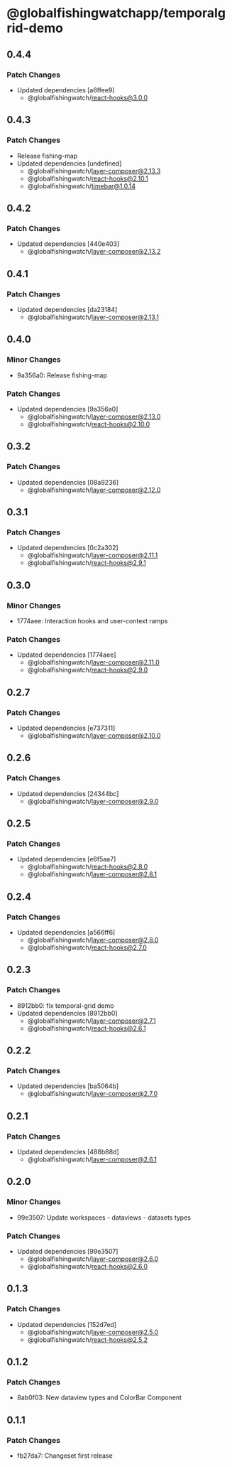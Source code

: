 # @globalfishingwatchapp/temporalgrid-demo

## 0.4.4

### Patch Changes

- Updated dependencies [a6ffee9]
  - @globalfishingwatch/react-hooks@3.0.0

## 0.4.3

### Patch Changes

- Release fishing-map
- Updated dependencies [undefined]
  - @globalfishingwatch/layer-composer@2.13.3
  - @globalfishingwatch/react-hooks@2.10.1
  - @globalfishingwatch/timebar@1.0.14

## 0.4.2

### Patch Changes

- Updated dependencies [440e403]
  - @globalfishingwatch/layer-composer@2.13.2

## 0.4.1

### Patch Changes

- Updated dependencies [da23184]
  - @globalfishingwatch/layer-composer@2.13.1

## 0.4.0

### Minor Changes

- 9a356a0: Release fishing-map

### Patch Changes

- Updated dependencies [9a356a0]
  - @globalfishingwatch/layer-composer@2.13.0
  - @globalfishingwatch/react-hooks@2.10.0

## 0.3.2

### Patch Changes

- Updated dependencies [08a9236]
  - @globalfishingwatch/layer-composer@2.12.0

## 0.3.1

### Patch Changes

- Updated dependencies [0c2a302]
  - @globalfishingwatch/layer-composer@2.11.1
  - @globalfishingwatch/react-hooks@2.9.1

## 0.3.0

### Minor Changes

- 1774aee: Interaction hooks and user-context ramps

### Patch Changes

- Updated dependencies [1774aee]
  - @globalfishingwatch/layer-composer@2.11.0
  - @globalfishingwatch/react-hooks@2.9.0

## 0.2.7

### Patch Changes

- Updated dependencies [e737311]
  - @globalfishingwatch/layer-composer@2.10.0

## 0.2.6

### Patch Changes

- Updated dependencies [24344bc]
  - @globalfishingwatch/layer-composer@2.9.0

## 0.2.5

### Patch Changes

- Updated dependencies [e6f5aa7]
  - @globalfishingwatch/react-hooks@2.8.0
  - @globalfishingwatch/layer-composer@2.8.1

## 0.2.4

### Patch Changes

- Updated dependencies [a566ff6]
  - @globalfishingwatch/layer-composer@2.8.0
  - @globalfishingwatch/react-hooks@2.7.0

## 0.2.3

### Patch Changes

- 8912bb0: fix temporal-grid demo
- Updated dependencies [8912bb0]
  - @globalfishingwatch/layer-composer@2.7.1
  - @globalfishingwatch/react-hooks@2.6.1

## 0.2.2

### Patch Changes

- Updated dependencies [ba5064b]
  - @globalfishingwatch/layer-composer@2.7.0

## 0.2.1

### Patch Changes

- Updated dependencies [488b88d]
  - @globalfishingwatch/layer-composer@2.6.1

## 0.2.0

### Minor Changes

- 99e3507: Update workspaces - dataviews - datasets types

### Patch Changes

- Updated dependencies [99e3507]
  - @globalfishingwatch/layer-composer@2.6.0
  - @globalfishingwatch/react-hooks@2.6.0

## 0.1.3

### Patch Changes

- Updated dependencies [152d7ed]
  - @globalfishingwatch/layer-composer@2.5.0
  - @globalfishingwatch/react-hooks@2.5.2

## 0.1.2

### Patch Changes

- 8ab0f03: New dataview types and ColorBar Component

## 0.1.1

### Patch Changes

- fb27da7: Changeset first release
